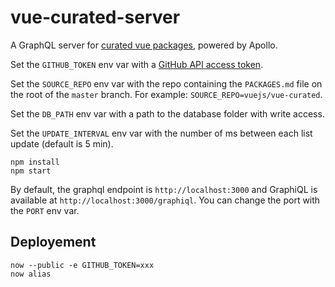 # vue-curated-server

A GraphQL server for [curated vue packages](https://github.com/vuejs/vue-curated), powered by Apollo.

Set the `GITHUB_TOKEN` env var with a [GitHub API access token](https://github.com/settings/tokens).

Set the `SOURCE_REPO` env var with the repo containing the `PACKAGES.md` file on the root of the `master` branch. For example: `SOURCE_REPO=vuejs/vue-curated`.

Set the `DB_PATH` env var with a path to the database folder with write access.

Set the `UPDATE_INTERVAL` env var with the number of ms between each list update (default is 5 min).

```
npm install
npm start
```

By default, the graphql endpoint is `http://localhost:3000` and GraphiQL is available at `http://localhost:3000/graphiql`. You can change the port with the `PORT` env var.

## Deployement

```
now --public -e GITHUB_TOKEN=xxx
now alias
```
